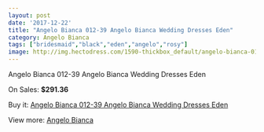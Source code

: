 ```yaml
---
layout: post
date: '2017-12-22'
title: "Angelo Bianca 012-39 Angelo Bianca Wedding Dresses Eden"
category: Angelo Bianca
tags: ["bridesmaid","black","eden","angelo","rosy"]
image: http://img.hectodress.com/1590-thickbox_default/angelo-bianca-012-39-angelo-bianca-wedding-dresses-eden.jpg
---
```

Angelo Bianca 012-39 Angelo Bianca Wedding Dresses Eden

On Sales: **$291.36**
<a href="https://www.hectodress.com/angelo-bianca/965-angelo-bianca-012-39-angelo-bianca-wedding-dresses-eden.html"><amp-img layout="responsive" width="600" height="600" src="//img.hectodress.com/1590-thickbox_default/angelo-bianca-012-39-angelo-bianca-wedding-dresses-eden.jpg" alt="Angelo Bianca 012-39 Angelo Bianca Wedding Dresses Eden 0" /></a>

Buy it: [Angelo Bianca 012-39 Angelo Bianca Wedding Dresses Eden](https://www.hectodress.com/angelo-bianca/965-angelo-bianca-012-39-angelo-bianca-wedding-dresses-eden.html "Angelo Bianca 012-39 Angelo Bianca Wedding Dresses Eden")

View more: [Angelo Bianca](https://www.hectodress.com/14-angelo-bianca "Angelo Bianca")